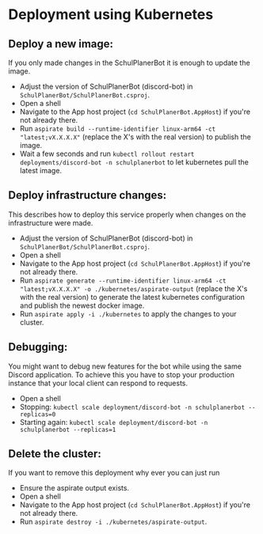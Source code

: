 # Deployment using Kubernetes

## Deploy a new image:

If you only made changes in the SchulPlanerBot it is enough to update the image.
- Adjust the version of SchulPlanerBot (discord-bot) in `SchulPlanerBot/SchulPlanerBot.csproj`.
- Open a shell
- Navigate to the App host project (`cd SchulPlanerBot.AppHost`) if you're not already there.
- Run `aspirate build --runtime-identifier linux-arm64 -ct "latest;vX.X.X.X"` (replace the X's with the real version) to publish the image.
- Wait a few seconds and run `kubectl rollout restart deployments/discord-bot -n schulplanerbot` to let kubernetes pull the latest image.

## Deploy infrastructure changes:

This describes how to deploy this service properly when changes on the infrastructure were made.
- Adjust the version of SchulPlanerBot (discord-bot) in `SchulPlanerBot/SchulPlanerBot.csproj`.
- Open a shell
- Navigate to the App host project (`cd SchulPlanerBot.AppHost`) if you're not already there.
- Run `aspirate generate --runtime-identifier linux-arm64 -ct "latest;vX.X.X.X" -o ./kubernetes/aspirate-output` (replace the X's with the real version) to generate the latest kubernetes configuration and publish the newest docker image.
- Run `aspirate apply -i ./kubernetes` to apply the changes to your cluster.

## Debugging:

You might want to debug new features for the bot while using the same Discord application.
To achieve this you have to stop your production instance that your local client can respond to requests.
- Open a shell
- Stopping: `kubectl scale deployment/discord-bot -n schulplanerbot --replicas=0`
- Starting again: `kubectl scale deployment/discord-bot -n schulplanerbot --replicas=1`

## Delete the cluster:

If you want to remove this deployment why ever you can just run
- Ensure the aspirate output exists.
- Open a shell
- Navigate to the App host project (`cd SchulPlanerBot.AppHost`) if you're not already there.
- Run `aspirate destroy -i ./kubernetes/aspirate-output`.